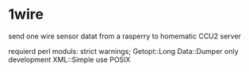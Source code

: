 # 1wire
send one wire sensor datat from a rasperry to homematic CCU2 server

requierd perl moduls:
strict
warnings;
Getopt::Long
Data::Dumper only development
XML::Simple
use POSIX
